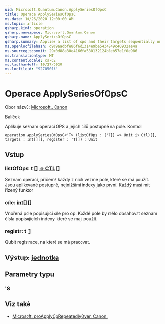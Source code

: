 ```yaml
---
uid: Microsoft.Quantum.Canon.ApplySeriesOfOpsC
title: Operace ApplySeriesOfOpsC
ms.date: 10/26/2020 12:00:00 AM
ms.topic: article
qsharp.kind: operation
qsharp.namespace: Microsoft.Quantum.Canon
qsharp.name: ApplySeriesOfOpsC
qsharp.summary: Applies a list of ops and their targets sequentially on an array. (Controlled)
ms.openlocfilehash: d909aadbfe86f6d1314e9be5434249c40932ae4a
ms.sourcegitcommit: 29e0d88a30e4166fa580132124b0eb57e1f0e986
ms.translationtype: MT
ms.contentlocale: cs-CZ
ms.lasthandoff: 10/27/2020
ms.locfileid: "92705016"
---
```

# <a name="applyseriesofopsc-operation"></a>Operace ApplySeriesOfOpsC

Obor názvů: [Microsoft.. Canon](xref:Microsoft.Quantum.Canon)

Balíček [](https://nuget.org/packages/)


Aplikuje seznam operací OPS a jejich cílů postupně na pole. Kontrol

```qsharp
operation ApplySeriesOfOpsC<'T> (listOfOps : ('T[] => Unit is Ctl)[], targets : Int[][], register : 'T[]) : Unit
```


## <a name="input"></a>Vstup

### <a name="listofops--t--unit-ctl"></a>listOfOps: t [] [=> CTL](xref:microsoft.quantum.lang-ref.unit) []

Seznam operací, přičemž každý z nich vezme pole, které se má použít. Jsou aplikované postupně, nejnižšími indexy jako první.
Každý musí mít řízený funktor


### <a name="targets--int"></a>cíle: [int](xref:microsoft.quantum.lang-ref.int)[] []

Vnořená pole popisující cíle pro op. Každé pole by mělo obsahovat seznam čísla popisujících indexy, které se mají použít.


### <a name="register--t"></a>registr: t []

Qubit registrace, na které se má pracovat.



## <a name="output--unit"></a>Výstup: [jednotka](xref:microsoft.quantum.lang-ref.unit)



## <a name="type-parameters"></a>Parametry typu

### <a name="t"></a>'S



## <a name="see-also"></a>Viz také

- [Microsoft. proApplyOpRepeatedlyOver. Canon.](xref:Microsoft.Quantum.Canon.ApplyOpRepeatedlyOver)